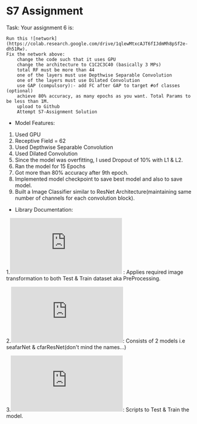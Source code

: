 # S7 Assignment

Task: Your assignment 6 is:

    Run this ![network](https://colab.research.google.com/drive/1qlewMtxcAJT6fIJdmMh8pSf2e-dh51Rw).  
    Fix the network above:
        change the code such that it uses GPU
        change the architecture to C1C2C3C40 (basically 3 MPs)
        total RF must be more than 44
        one of the layers must use Depthwise Separable Convolution
        one of the layers must use Dilated Convolution
        use GAP (compulsory):- add FC after GAP to target #of classes (optional)
        achieve 80% accuracy, as many epochs as you want. Total Params to be less than 1M. 
        upload to Github
        Attempt S7-Assignment Solution
        
        
* Model Features:

1. Used GPU
2. Receptive Field = 62
3. Used Depthwise Separable Convolution
4. Used Dilated Convolution
5. Since the model was overfitting, I used Dropout of 10% with L1 & L2.
6. Ran the model for 15 Epochs
7. Got more than 80% accuracy after 9th epoch.
8. Implemented model checkpoint to save best model and also to save model.
9. Built a Image Classifier similar to ResNet Architecture(maintaining same number of channels for each convolution block).


* Library Documentation:

1.**![image_transformations.py](https://github.com/Gilf641/EVA4/blob/master/S7/evaLibrary/image_transformations.py)** : Applies required image transformation to both Test & Train dataset aka PreProcessing.

2.**![cifar10_models.py](https://github.com/Gilf641/EVA4/blob/master/S7/evaLibrary/cifar10_models.py)**: Consists of 2 models i.e seafarNet & cfarResNet(don't mind the names...)

3.**![execute.py](https://github.com/Gilf641/EVA4/blob/master/S7/evaLibrary/cifar10_models.py)**: Scripts to Test & Train the model.





